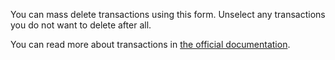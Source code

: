 You can mass delete transactions using this form. Unselect any transactions you do not want to delete after all.

You can read more about transactions in [the official documentation](https://docs.firefly-iii.org/concepts/transactions).